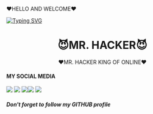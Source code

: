 ❤HELLO AND WELCOME❤

[![Typing SVG](https://readme-typing-svg.herokuapp.com?color=D90000&lines=WELCOME+TO+MY+PROFILE)](https://git.io/typing-svg)



<h1 align="center">
😈MR. HACKER😈
</h1>
</div>
<p align="center">
❤MR. HACKER KING OF ONLINE❤️ 
<p align="center">
 
#### MY SOCIAL MEDIA

[![](https://img.shields.io/badge/Github-black?logo=Github&logoColor=black&labelColor=white)](https://github.com/MrAminul) [![](https://img.shields.io/badge/Twitter-blue?logo=Twitter&logoColor=White&labelColor=white)](https://mobile.twitter.com/)
[![](https://img.shields.io/badge/Facebook-blue?logo=Facebook&logoColor=blue&labelColor=white)](https://www.facebook.com/profile.php?id=100062089751951)[![](https://img.shields.io/badge/Instagram-red?logo=Instagram&logoColor=red&labelColor=white)](https://www.instagram.com/******?) [![](https://img.shields.io/badge/Whatsapp-CHAT-red?logo=Whatsapp&logoColor=Brightgreen&labelColor=white)](https://wa.me/+01879594529)


##### Don't forget to follow my GITHUB profile 
